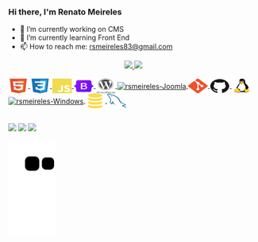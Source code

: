 ### Hi there, I'm Renato Meireles

- 🔭 I’m currently working on CMS
- 🌱 I’m currently learning Front End
- 📫 How to reach me: rsmeireles83@gmail.com

<div align="center">
  <a href="https://github.com/rsmeireles83">
  <img height="180em" src="https://github-readme-stats.vercel.app/api?username=rsmeireles83&show_icons=true&theme=onedark&include_all_commits=true&count_private=true"/>
  <img height="140em" src="https://github-readme-stats.vercel.app/api/top-langs/?username=rsmeireles83&layout=compact&langs_count=7&theme=onedark"/>
</div>
  
<div style="display: inline_block"><br>
  
  <img align="center" alt="rsmeireles-HTML" height="30" width="40" src="https://raw.githubusercontent.com/devicons/devicon/master/icons/html5/html5-original.svg">
  <img align="center" alt="rsmeireles-CSS" height="30" width="40" src="https://raw.githubusercontent.com/devicons/devicon/master/icons/css3/css3-original.svg">
   <img align="center" alt="rsmeireles-Js" height="30" width="40" src="https://raw.githubusercontent.com/devicons/devicon/master/icons/javascript/javascript-plain.svg">
  <img align="center" alt="rsmeireles-Bootstrap" height="30" width="40" src="https://raw.githubusercontent.com/devicons/devicon/master/icons/bootstrap/bootstrap-original.svg">
  
  <img align="center" alt="rsmeireles-Wordpress" height="30" width="40" src="https://raw.githubusercontent.com/devicons/devicon/master/icons/wordpress/wordpress-original.svg">
  <img align="center" alt="rsmeireles-Joomla" height="30" width="40" src="https://raw.githubusercontent.com/devicons/devicon/master/icons/joomla/joomla-original.svg">
 
   <img align="center" alt="rsmeireles-Git" height="30" width="40" src="https://raw.githubusercontent.com/devicons/devicon/master/icons/git/git-original.svg">
  <img align="center" alt="rsmeireles-Github" height="30" width="40" src="https://raw.githubusercontent.com/devicons/devicon/master/icons/github/github-original.svg">
  <img align="center" alt="rsmeireles-Linux" height="30" width="40" src="https://raw.githubusercontent.com/devicons/devicon/master/icons/linux/linux-original.svg">
  <img align="center" alt="rsmeireles-Windows" height="30" width="40" src="https://raw.githubusercontent.com/devicons/devicon/master/icons/windows/windows-original.svg">
  <img align="center" alt="rsmeireles-Sql" height="30" width="40" src="https://raw.githubusercontent.com/devicons/devicon/master/icons/sql/sql-original.svg">
  <img align="center" alt="rsmeireles-Mysql" height="30" width="40" src="https://raw.githubusercontent.com/devicons/devicon/master/icons/mysql/mysql-original.svg">
  
<!-- <img align="right" alt="rsmeireles-pic" height="150" style="border-radius:50px;" src="https://media.discordapp.net/attachments/639956127056134178/890373478988013628/Publicacoes_Instagram_1_1.png?width=676&height=676"> -->

</div> 
 
 ##
   
<div> 
   
  <a href="https://instagram.com/rsmeireles83" target="_blank"><img src="https://img.shields.io/badge/-Instagram-%23E4405F?style=for-the-badge&logo=instagram&logoColor=white" target="_blank"></a>
 	<a href = "mailto:rsmeireles83@gmail.com"><img src="https://img.shields.io/badge/-Gmail-%23333?style=for-the-badge&logo=gmail&logoColor=white" target="_blank"></a>
  <a href="https://www.linkedin.com/in/rsmeireles" target="_blank"><img src="https://img.shields.io/badge/-LinkedIn-%230077B5?style=for-the-badge&logo=linkedin&logoColor=white" target="_blank"></a> 
 
  ![Snake animation](https://github.com/rafaballerini/rafaballerini/blob/output/github-contribution-grid-snake.svg)
 
</div>

